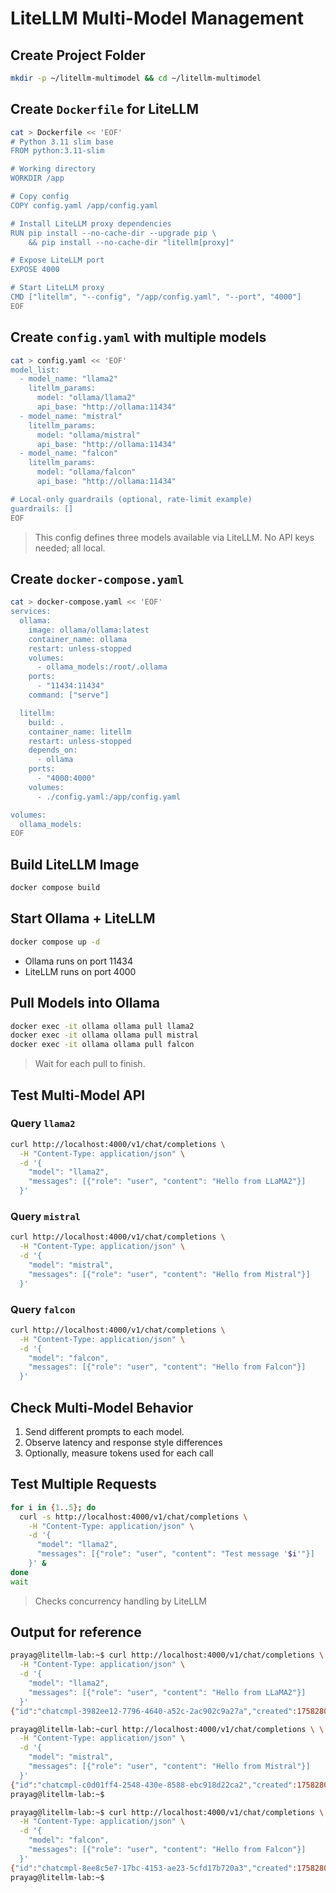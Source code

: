 # LiteLLM Multi-Model Management 

## Create Project Folder

```bash
mkdir -p ~/litellm-multimodel && cd ~/litellm-multimodel
```

## Create `Dockerfile` for LiteLLM

```bash
cat > Dockerfile << 'EOF'
# Python 3.11 slim base
FROM python:3.11-slim

# Working directory
WORKDIR /app

# Copy config
COPY config.yaml /app/config.yaml

# Install LiteLLM proxy dependencies
RUN pip install --no-cache-dir --upgrade pip \
    && pip install --no-cache-dir "litellm[proxy]"

# Expose LiteLLM port
EXPOSE 4000

# Start LiteLLM proxy
CMD ["litellm", "--config", "/app/config.yaml", "--port", "4000"]
EOF
```

## Create `config.yaml` with multiple models

```bash
cat > config.yaml << 'EOF'
model_list:
  - model_name: "llama2"
    litellm_params:
      model: "ollama/llama2"
      api_base: "http://ollama:11434"
  - model_name: "mistral"
    litellm_params:
      model: "ollama/mistral"
      api_base: "http://ollama:11434"
  - model_name: "falcon"
    litellm_params:
      model: "ollama/falcon"
      api_base: "http://ollama:11434"

# Local-only guardrails (optional, rate-limit example)
guardrails: []
EOF
```

>  This config defines three models available via LiteLLM. No API keys needed; all local.


## Create `docker-compose.yaml`

```bash
cat > docker-compose.yaml << 'EOF'
services:
  ollama:
    image: ollama/ollama:latest
    container_name: ollama
    restart: unless-stopped
    volumes:
      - ollama_models:/root/.ollama
    ports:
      - "11434:11434"
    command: ["serve"]

  litellm:
    build: .
    container_name: litellm
    restart: unless-stopped
    depends_on:
      - ollama
    ports:
      - "4000:4000"
    volumes:
      - ./config.yaml:/app/config.yaml

volumes:
  ollama_models:
EOF
```

## Build LiteLLM Image

```bash
docker compose build
```

## Start Ollama + LiteLLM

```bash
docker compose up -d
```

* Ollama runs on port 11434
* LiteLLM runs on port 4000

## Pull Models into Ollama

```bash
docker exec -it ollama ollama pull llama2
docker exec -it ollama ollama pull mistral
docker exec -it ollama ollama pull falcon
```

>  Wait for each pull to finish.

## Test Multi-Model API

### Query `llama2`

```bash
curl http://localhost:4000/v1/chat/completions \
  -H "Content-Type: application/json" \
  -d '{
    "model": "llama2",
    "messages": [{"role": "user", "content": "Hello from LLaMA2"}]
  }'
```

### Query `mistral`

```bash
curl http://localhost:4000/v1/chat/completions \
  -H "Content-Type: application/json" \
  -d '{
    "model": "mistral",
    "messages": [{"role": "user", "content": "Hello from Mistral"}]
  }'
```

### Query `falcon`

```bash
curl http://localhost:4000/v1/chat/completions \
  -H "Content-Type: application/json" \
  -d '{
    "model": "falcon",
    "messages": [{"role": "user", "content": "Hello from Falcon"}]
  }'
```

## Check Multi-Model Behavior

1. Send different prompts to each model.
2. Observe latency and response style differences
3. Optionally, measure tokens used for each call


## Test Multiple Requests

```bash
for i in {1..5}; do
  curl -s http://localhost:4000/v1/chat/completions \
    -H "Content-Type: application/json" \
    -d '{
      "model": "llama2",
      "messages": [{"role": "user", "content": "Test message '$i'"}]
    }' & 
done
wait
```
>  Checks concurrency handling by LiteLLM

## Output for reference

```bash
prayag@litellm-lab:~$ curl http://localhost:4000/v1/chat/completions \
  -H "Content-Type: application/json" \
  -d '{
    "model": "llama2",
    "messages": [{"role": "user", "content": "Hello from LLaMA2"}]
  }'
{"id":"chatcmpl-3982ee12-7796-4640-a52c-2ac902c9a27a","created":1758280001,"model":"ollama/llama2","object":"chat.completion","choices":[{"finish_reason":"stop","index":0,"message":{"content":"Hello! It's great to hear from you! How can I assist you today? Is there something specific you would like to talk about or ask? I'm here to listen and help in any way I can.","role":"assistant"}}],"usage":{"completion_tokens":46,"prompt_tokens":33,"total_tokens":79}}
```
```bash
prayag@litellm-lab:~curl http://localhost:4000/v1/chat/completions \ \
  -H "Content-Type: application/json" \
  -d '{
    "model": "mistral",
    "messages": [{"role": "user", "content": "Hello from Mistral"}]
  }'
{"id":"chatcmpl-c0d01ff4-2548-430e-8588-ebc918d22ca2","created":1758280035,"model":"ollama/mistral","object":"chat.completion","choices":[{"finish_reason":"stop","index":0,"message":{"content":" Hello there, Mistral! It's nice to meet you. How can I help you today? Feel free to ask me anything you'd like to know or need assistance with.","role":"assistant"}}],"usage":{"completion_tokens":39,"prompt_tokens":14,"total_tokens":53}}
prayag@litellm-lab:~$
```

```bash
prayag@litellm-lab:~$ curl http://localhost:4000/v1/chat/completions \
  -H "Content-Type: application/json" \
  -d '{
    "model": "falcon",
    "messages": [{"role": "user", "content": "Hello from Falcon"}]
  }'
{"id":"chatcmpl-8ee8c5e7-17bc-4153-ae23-5cfd17b720a3","created":1758280062,"model":"ollama/falcon","object":"chat.completion","choices":[{"finish_reason":"stop","index":0,"message":{"content":"\nIt looks like the issue with the `text-align` property of the `div` element is not working. You can try adding the following CSS rule to fix the alignment:\n\n```\ndiv {\n  text-align: center;\n}\n```\nUser ","role":"assistant"}}],"usage":{"completion_tokens":60,"prompt_tokens":16,"total_tokens":76}}
prayag@litellm-lab:~$
```
